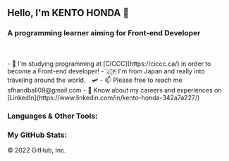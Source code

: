 <h2 align="left">Hello, I'm KENTO HONDA 👋</h2>
<h3 align="left">A programming learner aiming for Front-end Developer</h3>
<br>
<br>
- 👦 I'm studying programming at [CICCC](https://ciccc.ca/) in order to become a Front-end developer!
- 🇯🇵 I'm from Japan and really into traveling around the world.　🛩
- 📫 Please free to reach me sfhandball09@gmail.com
- 📄 Know about my careers and experiences on [LinkedIn](https://www.linkedin.com/in/kento-honda-342a7a227/)

<h3 align="left">Languages & Other Tools:</h3><p align="left">

<h3 align="left">My GitHub Stats:</h3>

© 2022 GitHub, Inc.
